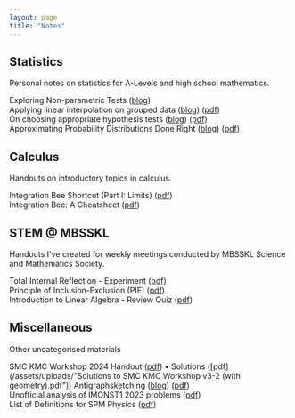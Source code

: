 ```yaml
---
layout: page
title: "Notes"
---
```


## Statistics
Personal notes on statistics for A-Levels and high school mathematics.

Exploring Non-parametric Tests ([blog](https://vongjy.github.io/non-parametric-tests/)) <br>
Applying linear interpolation on grouped data ([blog](https://vongjy.github.io/applying-linear-interpolation-on-grouped-data/)) ([pdf](assets/uploads/2024-02-18-applying-linear-interpolation-on-grouped-data.pdf)) <br>
On choosing appropriate hypothesis tests ([blog](https://vongjy.github.io/on-choosing-appropriate-hypothesis-tests/)) ([pdf](assets/uploads/2024-02-14-on-choosing-appropriate-hypothesis-tests.pdf)) <br>
Approximating Probability Distributions Done Right ([blog](https://vongjy.github.io/approximating-probability-distributions-done-right/)) ([pdf](assets/uploads/2024-02-13-approximating-probability-distributions-done-right.pdf)) <br>

## Calculus
Handouts on introductory topics in calculus.

Integration Bee Shortcut (Part I: Limits) ([pdf](/assets/uploads/The_Integration_Bee_Shortcut__Part_I_12_02_2024_edit_.pdf)) <br>
Integration Bee: A Cheatsheet ([pdf](/assets/uploads/integration_bee_cheatsheet.pdf))

## STEM @ MBSSKL
Handouts I've created for weekly meetings conducted by MBSSKL Science and Mathematics Society.

Total Internal Reflection - Experiment ([pdf](/assets/uploads/total_internal_reflection.pdf)) <br>
Principle of Inclusion-Exclusion (PIE) ([pdf](/assets/uploads/countingandprobability-senior.pdf)) <br>
Introduction to Linear Algebra - Review Quiz ([pdf](/assets/uploads/introduction_to_linear_algebra_review_quiz.pdf))

## Miscellaneous
Other uncategorised materials

SMC KMC Workshop 2024 Handout ([pdf](/assets/uploads/KMC_Workshop_Lecture_Notes_v2-6.pdf)) • Solutions ([pdf](/assets/uploads/"Solutions to SMC KMC Workshop v3-2 (with geometry).pdf"))
Antigraphsketching ([blog](https://vongjy.github.io/antigraphsketching/)) ([pdf](assets/uploads/2024-04-03-antigraphsketching.pdf))<br>
Unofficial analysis of IMONST1 2023 problems ([pdf](/assets/uploads/IMONST1_2023_Senior_Category.pdf)) <br>
List of Definitions for SPM Physics ([pdf](/assets/uploads/spm_physics_list_of_definitions.pdf)) <br>
